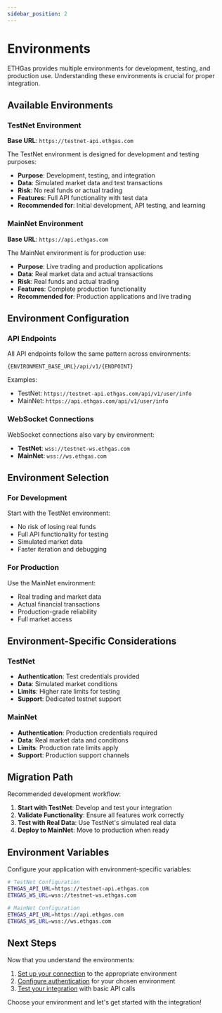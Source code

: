 ```yaml
---
sidebar_position: 2
---
```


# Environments

ETHGas provides multiple environments for development, testing, and production use. Understanding these environments is crucial for proper integration.

## Available Environments

### TestNet Environment
**Base URL**: `https://testnet-api.ethgas.com`

The TestNet environment is designed for development and testing purposes:

- **Purpose**: Development, testing, and integration
- **Data**: Simulated market data and test transactions
- **Risk**: No real funds or actual trading
- **Features**: Full API functionality with test data
- **Recommended for**: Initial development, API testing, and learning

### MainNet Environment
**Base URL**: `https://api.ethgas.com`

The MainNet environment is for production use:

- **Purpose**: Live trading and production applications
- **Data**: Real market data and actual transactions
- **Risk**: Real funds and actual trading
- **Features**: Complete production functionality
- **Recommended for**: Production applications and live trading

## Environment Configuration

### API Endpoints

All API endpoints follow the same pattern across environments:

```
{ENVIRONMENT_BASE_URL}/api/v1/{ENDPOINT}
```

Examples:
- TestNet: `https://testnet-api.ethgas.com/api/v1/user/info`
- MainNet: `https://api.ethgas.com/api/v1/user/info`

### WebSocket Connections

WebSocket connections also vary by environment:

- **TestNet**: `wss://testnet-ws.ethgas.com`
- **MainNet**: `wss://ws.ethgas.com`

## Environment Selection

### For Development
Start with the TestNet environment:
- No risk of losing real funds
- Full API functionality for testing
- Simulated market data
- Faster iteration and debugging

### For Production
Use the MainNet environment:
- Real trading and market data
- Actual financial transactions
- Production-grade reliability
- Full market access

## Environment-Specific Considerations

### TestNet
- **Authentication**: Test credentials provided
- **Data**: Simulated market conditions
- **Limits**: Higher rate limits for testing
- **Support**: Dedicated testnet support

### MainNet
- **Authentication**: Production credentials required
- **Data**: Real market data and conditions
- **Limits**: Production rate limits apply
- **Support**: Production support channels

## Migration Path

Recommended development workflow:

1. **Start with TestNet**: Develop and test your integration
2. **Validate Functionality**: Ensure all features work correctly
3. **Test with Real Data**: Use TestNet's simulated real data
4. **Deploy to MainNet**: Move to production when ready

## Environment Variables

Configure your application with environment-specific variables:

```bash
# TestNet Configuration
ETHGAS_API_URL=https://testnet-api.ethgas.com
ETHGAS_WS_URL=wss://testnet-ws.ethgas.com

# MainNet Configuration
ETHGAS_API_URL=https://api.ethgas.com
ETHGAS_WS_URL=wss://ws.ethgas.com
```

## Next Steps

Now that you understand the environments:

1. [Set up your connection](/docs/getting-started/connecting) to the appropriate environment
2. [Configure authentication](/docs/api/authentication) for your chosen environment
3. [Test your integration](/docs/api/overview) with basic API calls

Choose your environment and let's get started with the integration! 
